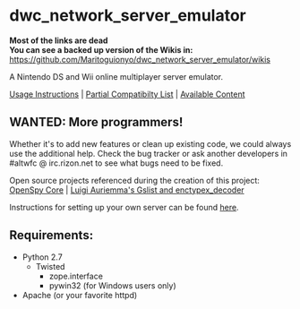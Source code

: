 dwc_network_server_emulator   
===========================

**Most of the links are dead**  
**You can see a backed up version of the Wikis in:** https://github.com/Maritoguionyo/dwc_network_server_emulator/wikis

A Nintendo DS and Wii online multiplayer server emulator.

[Usage Instructions](https://github.com/polaris-/dwc_network_server_emulator/wiki) | [Partial Compatibilty List](https://github.com/polaris-/dwc_network_server_emulator/wiki/Compatibility) | [Available Content](https://github.com/polaris-/dwc_network_server_emulator/wiki/Nintendo-DS-Download-Content)

WANTED: More programmers!
-------------------------
Whether it's to add new features or clean up existing code, we could always use the additional help. Check the bug tracker or ask another developers in #altwfc @ irc.rizon.net to see what bugs need to be fixed.  

Open source projects referenced during the creation of this project: [OpenSpy Core](https://github.com/sfcspanky/Openspy-Core/) | [Luigi Auriemma's Gslist and enctypex_decoder](http://aluigi.altervista.org/papers.htm)

Instructions for setting up your own server can be found [here](https://github.com/polaris-/dwc_network_server_emulator/wiki/Setting-up-a-server-from-a-fresh-installation-of-Linux).

Requirements:
-------------
 - Python 2.7
   - Twisted
     - zope.interface
     - pywin32 (for Windows users only)
 - Apache (or your favorite httpd)
